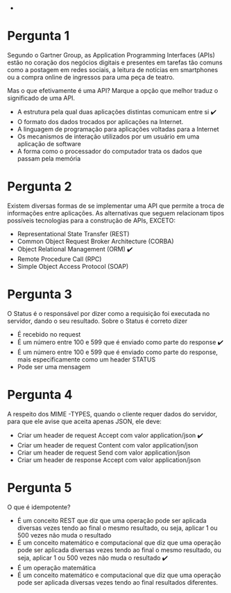 - 
# Pergunta 1
Segundo o Gartner Group, as Application Programming Interfaces (APIs) estão no coração dos negócios digitais e presentes em tarefas tão comuns como a postagem em redes sociais, a leitura de notícias em smartphones ou a compra online de ingressos para uma peça de teatro. 

Mas o que efetivamente é uma API? Marque a opção que melhor traduz o significado de uma API.

- A estrutura pela qual duas aplicações distintas comunicam entre si :heavy_check_mark: 
- O formato dos dados trocados por aplicações na Internet. 
- A linguagem de programação para aplicações voltadas para a Internet
- Os mecanismos de interação utilizados por um usuário em uma aplicação de software
- A forma como o processador do computador trata os dados que passam pela memória

# Pergunta 2
Existem diversas formas de se implementar uma API que permite a troca de informações entre aplicações. As alternativas que seguem relacionam tipos possíveis tecnologias para a construção de APIs, EXCETO:

- Representational State Transfer (REST)
- Common Object Request Broker Architecture (CORBA)
- Object Relational Management (ORM)  :heavy_check_mark: 
- Remote Procedure Call (RPC)
- Simple Object Access Protocol (SOAP)

# Pergunta 3
O Status é o responsável por dizer como a requisição foi executada no servidor, dando o seu resultado. Sobre o Status é correto dizer

- É recebido no request
- É um número entre 100 e 599 que é enviado como parte do response  :heavy_check_mark: 
- É um número entre 100 e 599 que é enviado como parte do response, mais especificamente como um header STATUS 
- Pode ser uma mensagem

# Pergunta 4
A respeito dos MIME -TYPES, quando o cliente requer dados do servidor, para que ele avise que aceita apenas JSON, ele deve:

- Criar um header de request Accept com valor application/json :heavy_check_mark: 
- Criar um header de request Content com valor application/json
- Criar um header de request Send com valor application/json
- Criar um header de response Accept com valor application/json

# Pergunta 5
O que é idempotente?

- É um conceito REST que diz que uma operação pode ser aplicada diversas vezes tendo ao final o mesmo resultado, ou seja, aplicar 1 ou 500 vezes não muda o resultado
- É um conceito matemático e computacional que diz que uma operação pode ser aplicada diversas vezes tendo ao final o mesmo resultado, ou seja, aplicar 1 ou 500 vezes não muda o resultado :heavy_check_mark: 
- É um operação matemática
- É um conceito matemático e computacional que diz que uma operação pode ser aplicada diversas vezes tendo ao final resultados diferentes.

